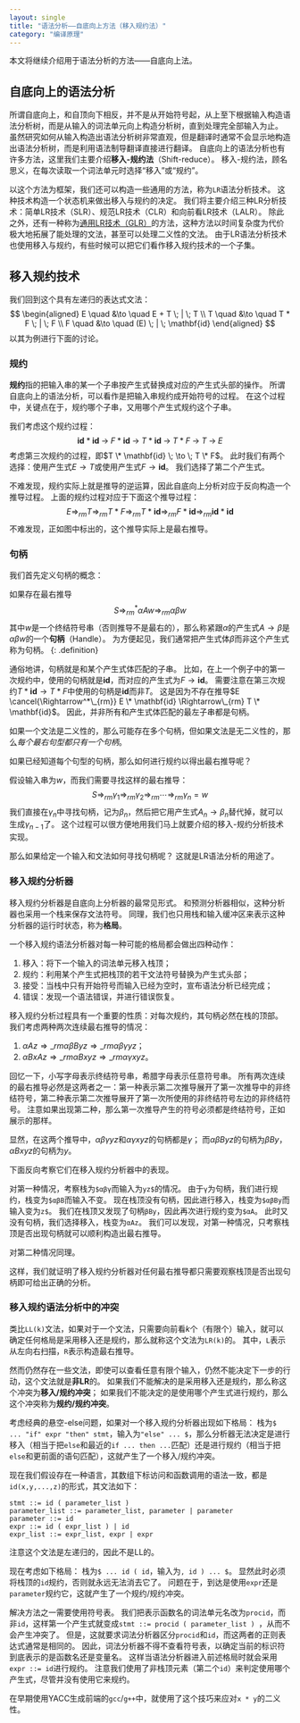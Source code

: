 ```yaml
---
layout: single
title: "语法分析——自底向上方法（移入规约法）"
category: "编译原理"
---
```


本文将继续介绍用于语法分析的方法——自底向上法。

## 自底向上的语法分析 ##

所谓自底向上，和自顶向下相反，并不是从开始符号起，从上至下根据输入构造语法分析树，而是从输入的词法单元向上构造分析树，直到处理完全部输入为止。
虽然研究如何从输入构造出语法分析树非常直观，但是翻译时通常不会显示地构造出语法分析树，而是利用语法制导翻译直接进行翻译。
自底向上的语法分析也有许多方法，这里我们主要介绍**移入-规约法**（Shift-reduce）。
移入-规约法，顾名思义，在每次读取一个词法单元时选择“移入”或“规约”。

以这个方法为框架，我们还可以构造一些通用的方法，称为`LR`语法分析技术。
这种技术构造一个状态机来做出移入与规约的决定。
我们将主要介绍三种LR分析技术：简单LR技术（SLR）、规范LR技术（CLR）和向前看LR技术（LALR）。
除此之外，还有一种称为[通用LR技术（GLR）](https://user.phil-fak.uni-duesseldorf.de/~kallmeyer/Parsing/tomita.pdf)的方法，这种方法以时间复杂度为代价极大地拓展了能处理的文法，甚至可以处理二义性的文法。
由于LR语法分析技术也使用移入与规约，有些时候可以把它们看作移入规约技术的一个子集。

## 移入规约技术 ##

我们回到这个具有左递归的表达式文法：
$$
\begin{aligned}
E \quad &\to \quad E + T \; | \; T \\
T \quad &\to \quad T * F \; | \; F \\
F \quad &\to \quad (E) \; | \; \mathbf{id}
\end{aligned}
$$
以其为例进行下面的讨论。

### 规约 ###

**规约**指的把输入串的某一个子串按产生式替换成对应的产生式头部的操作。
所谓自底向上的语法分析，可以看作是把输入串规约成开始符号的过程。
在这个过程中，关键点在于，规约哪个子串，又用哪个产生式规约这个子串。

我们考虑这个规约过程：
$$
\mathbf{id} * \mathbf{id} \; \to \;
F * \mathbf{id} \; \to \;
T * \mathbf{id} \; \to \;
T * F \; \to \;
T \; \to \; 
E
$$
考虑第三次规约的过程，即$T \* \mathbf{id} \; \to \; T \* F$。
此时我们有两个选择：使用产生式$E \to T$或使用产生式$F \to \mathbf{id}$。
我们选择了第二个产生式。

不难发现，规约实际上就是推导的逆运算，因此自底向上分析对应于反向构造一个推导过程。
上面的规约过程对应于下面这个推导过程：
$$
E \Rightarrow_{rm} T \Rightarrow_{rm} T * F \Rightarrow_{rm} T * \mathbf{id} \Rightarrow_{rm} F * \mathbf{id} \Rightarrow_{rm} \mathbf{id} * \mathbf{id} 
$$
不难发现，正如图中标出的，这个推导实际上是最右推导。

### 句柄 ###

我们首先定义句柄的概念：

如果存在最右推导
$$
S \Rightarrow^*_{rm} \alpha A w \Rightarrow_{rm} \alpha \beta w
$$
其中$w$是一个终结符号串（否则推导不是最右的），那么称紧跟$\alpha$的产生式$A \to \beta$是$\alpha \beta w$的一个**句柄**（Handle）。
为方便起见，我们通常把产生式体$\beta$而非这个产生式称为句柄。
{: .definition}

通俗地讲，句柄就是和某个产生式体匹配的子串。
比如，在上一个例子中的第一次规约中，使用的句柄就是$\mathbf{id}$，而对应的产生式为$F \to \mathbf{id}$。
需要注意在第三次规约$T * \mathbf{id} \to T * F$中使用的句柄是$\mathbf{id}$而非$T$。
这是因为不存在推导$E \cancel{\Rightarrow^*\_{rm}} E \* \mathbf{id} \Rightarrow\_{rm} T \* \mathbf{id}$。
因此，并非所有和产生式体匹配的最左子串都是句柄。

如果一个文法是二义性的，那么可能存在多个句柄，但如果文法是无二义性的，那么*每个最右句型都只有一个句柄*。

如果已经知道每个句型的句柄，那么如何进行规约以得出最右推导呢？

假设输入串为$w$，而我们需要寻找这样的最右推导：
$$
S \Rightarrow_{rm} \gamma_1 \Rightarrow_{rm} \gamma_2 \Rightarrow_{rm} \cdots
\Rightarrow_{rm} \gamma_n = w
$$
我们直接在$\gamma_n$中寻找句柄，记为$\beta_n$，然后把它用产生式$A_n \to \beta_n$替代掉，就可以生成$\gamma_{n-1}$了。
这个过程可以很方便地用我们马上就要介绍的移入-规约分析技术实现。

那么如果给定一个输入和文法如何寻找句柄呢？
这就是LR语法分析的用途了。

### 移入规约分析器 ###

移入规约分析器是自底向上分析器的最常见形式。
和预测分析器相似，这种分析器也采用一个栈来保存文法符号。
同理，我们也只用栈和输入缓冲区来表示这种分析器的运行时状态，称为**格局**。

一个移入规约语法分析器对每一种可能的格局都会做出四种动作：
1. 移入：将下一个输入的词法单元移入栈顶；
2. 规约：利用某个产生式把栈顶的若干文法符号替换为产生式头部；
3. 接受：当栈中只有开始符号而输入已经为空时，宣布语法分析已经完成；
4. 错误：发现一个语法错误，并进行错误恢复。

移入规约分析过程具有一个重要的性质：对每次规约，其句柄必然在栈的顶部。
我们考虑两种两次连续最右推导的情况：
1. $\alpha A z \Rightarrow\_{rm} \alpha \beta B y z \Rightarrow\_{rm} \alpha \beta \gamma y z$；
2. $\alpha B x A z \Rightarrow\_{rm} \alpha B xyz \Rightarrow\_{rm} \alpha \gamma xyz$。

回忆一下，小写字母表示终结符号串，希腊字母表示任意符号串。
所有两次连续的最右推导必然是这两者之一：第一种表示第二次推导展开了第一次推导中的非终结符号，第二种表示第二次推导展开了第一次所使用的非终结符号左边的非终结符号。
注意如果出现第二种，那么第一次推导产生的符号必须都是终结符号，正如展示的那样。

显然，在这两个推导中，$\alpha \beta \gamma y z$和$\alpha \gamma xyz$的句柄都是$\gamma$；
而$\alpha \beta B y z$的句柄为$\beta B y$，$\alpha B xyz$的句柄为$y$。

下面反向考察它们在移入规约分析器中的表现。

对第一种情况，考察栈为`$αβγ`而输入为`yz$`的情况。
由于`γ`为句柄，我们进行规约，栈变为`$αβB`而输入不变。
现在栈顶没有句柄，因此进行移入，栈变为`$αβBy`而输入变为`z$`。
我们在栈顶又发现了句柄`βBy`，因此再次进行规约变为`$αA`。
此时又没有句柄，我们选择移入，栈变为`αAz`。
我们可以发现，对第一种情况，只考察栈顶是否出现句柄就可以顺利构造出最右推导。

对第二种情况同理。

这样，我们就证明了移入规约分析器对任何最右推导都只需要观察栈顶是否出现句柄即可给出正确的分析。

### 移入规约语法分析中的冲突

类比`LL(k)`文法，如果对于一个文法，只需要向前看$k$个（有限个）输入，就可以确定任何格局是采用移入还是规约，那么就称这个文法为`LR(k)`的。
其中，`L`表示从左向右扫描，`R`表示构造最右推导。

然而仍然存在一些文法，即使可以查看任意有限个输入，仍然不能决定下一步的行动，这个文法就是**非LR**的。
如果我们不能解决的是采用移入还是规约，那么称这个冲突为**移入/规约冲突**；
如果我们不能决定的是使用哪个产生式进行规约，那么这个冲突称为**规约/规约冲突**。

考虑经典的悬空-else问题，如果对一个移入规约分析器出现如下格局：
栈为`$ ... "if" expr "then" stmt`，输入为`"else" ... $`，那么分析器无法决定是进行移入（相当于把`else`和最近的`if ... then ...`匹配）还是进行规约（相当于把`else`和更前面的语句匹配），这就产生了一个移入/规约冲突。

现在我们假设存在一种语言，其数组下标访问和函数调用的语法一致，都是`id(x,y,...,z)`的形式，其文法如下：
```
stmt ::= id ( parameter_list ) 
parameter_list ::= parameter_list, parameter | parameter
parameter ::= id
expr ::= id ( expr_list ) | id
expr_list ::= expr_list, expr | expr
```
注意这个文法是左递归的，因此不是LL的。

现在考虑如下格局：
栈为`$ ... id ( id`，输入为`, id ) ... $`。
显然此时必须将栈顶的`id`规约，否则就永远无法消去它了。
问题在于，到达是使用`expr`还是`parameter`规约它，这就产生了一个规约/规约冲突。

解决方法之一需要使用符号表。
我们把表示函数名的词法单元名改为`procid`，而非`id`，这样第一个产生式就变成`stmt ::= procid ( parameter_list ) `，从而不会产生冲突了。
但是，这就要求词法分析器区分`procid`和`id`，而这两者的正则表达式通常是相同的。
因此，词法分析器不得不查看符号表，以确定当前的标识符到底表示的是函数名还是变量名。
这样当语法分析器进入前述格局时就会采用`expr ::= id`进行规约。
注意我们使用了非栈顶元素（第二个`id`）来判定使用哪个产生式，尽管并没有使用它来规约。

在早期使用YACC生成前端的`gcc`/`g++`中，就使用了这个技巧来应对`x * y`的二义性。
